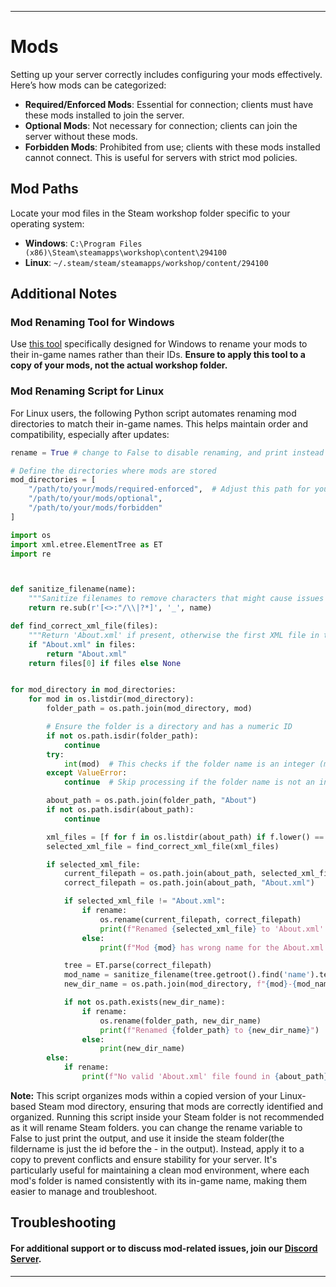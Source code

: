 
---

# Mods

Setting up your server correctly includes configuring your mods effectively. Here’s how mods can be categorized:

* **Required/Enforced Mods**: Essential for connection; clients must have these mods installed to join the server.
* **Optional Mods**: Not necessary for connection; clients can join the server without these mods.
* **Forbidden Mods**: Prohibited from use; clients with these mods installed cannot connect. This is useful for servers with strict mod policies.

## Mod Paths

Locate your mod files in the Steam workshop folder specific to your operating system:

* **Windows**: `C:\Program Files (x86)\Steam\steamapps\workshop\content\294100`
* **Linux**: `~/.steam/steam/steamapps/workshop/content/294100`

## Additional Notes

### Mod Renaming Tool for Windows
Use [this tool](https://github.com/Byte-Nova/Library/releases/latest) specifically designed for Windows to rename your mods to their in-game names rather than their IDs. **Ensure to apply this tool to a copy of your mods, not the actual workshop folder.**

### Mod Renaming Script for Linux
For Linux users, the following Python script automates renaming mod directories to match their in-game names. This helps maintain order and compatibility, especially after updates:

```python
rename = True # change to False to disable renaming, and print instead (will lower the debug/logging prints)

# Define the directories where mods are stored
mod_directories = [
    "/path/to/your/mods/required-enforced",  # Adjust this path for your Linux system
    "/path/to/your/mods/optional",
    "/path/to/your/mods/forbidden"
]

import os
import xml.etree.ElementTree as ET
import re



def sanitize_filename(name):
    """Sanitize filenames to remove characters that might cause issues in file systems."""
    return re.sub(r'[<>:"/\\|?*]', '_', name)

def find_correct_xml_file(files):
    """Return 'About.xml' if present, otherwise the first XML file in the list."""
    if "About.xml" in files:
        return "About.xml"
    return files[0] if files else None


for mod_directory in mod_directories:
    for mod in os.listdir(mod_directory):
        folder_path = os.path.join(mod_directory, mod)

        # Ensure the folder is a directory and has a numeric ID
        if not os.path.isdir(folder_path):
            continue
        try:
            int(mod)  # This checks if the folder name is an integer (mod ID)
        except ValueError:
            continue  # Skip processing if the folder name is not an integer

        about_path = os.path.join(folder_path, "About")
        if not os.path.isdir(about_path):
            continue

        xml_files = [f for f in os.listdir(about_path) if f.lower() == 'about.xml']
        selected_xml_file = find_correct_xml_file(xml_files)

        if selected_xml_file:
            current_filepath = os.path.join(about_path, selected_xml_file)
            correct_filepath = os.path.join(about_path, "About.xml")

            if selected_xml_file != "About.xml":
                if rename:
                    os.rename(current_filepath, correct_filepath)
                    print(f"Renamed {selected_xml_file} to 'About.xml' in {about_path}")
                else:
                    print(f"Mod {mod} has wrong name for the About.xml file")

            tree = ET.parse(correct_filepath)
            mod_name = sanitize_filename(tree.getroot().find('name').text)
            new_dir_name = os.path.join(mod_directory, f"{mod}-{mod_name}")

            if not os.path.exists(new_dir_name):
                if rename:
                    os.rename(folder_path, new_dir_name)
                    print(f"Renamed {folder_path} to {new_dir_name}")
                else:
                    print(new_dir_name)
        else:
            if rename:
                print(f"No valid 'About.xml' file found in {about_path}. Skipping directory.")
```

**Note:** This script organizes mods within a copied version of your Linux-based Steam mod directory, ensuring that mods are correctly identified and organized. Running this script inside your Steam folder is not recommended as it will rename Steam folders. you can change the rename variable to False to just print the output, and use it inside the steam folder(the fildername is just the id before the - in the output). Instead, apply it to a copy to prevent conflicts and ensure stability for your server. It's particularly useful for maintaining a clean mod environment, where each mod's folder is named consistently with its in-game name, making them easier to manage and troubleshoot.

## Troubleshooting

#### For additional support or to discuss mod-related issues, join our [Discord Server](https://discord.gg/NCsArSaqBW).

---
